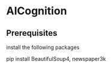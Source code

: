 # AICognition
## Prerequisites
install the following packages


pip install BeautifulSoup4, newspaper3k